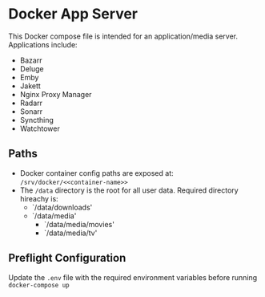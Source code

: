 # Docker App Server

This Docker compose file is intended for an application/media server. Applications include:

* Bazarr
* Deluge
* Emby
* Jakett
* Nginx Proxy Manager
* Radarr
* Sonarr
* Syncthing
* Watchtower

## Paths

* Docker container config paths are exposed at: `/srv/docker/<<container-name>>`
* The `/data` directory is the root for all user data. Required directory hireachy is:
  * `/data/downloads'
  * `/data/media'
    * `/data/media/movies'
    * `/data/media/tv'

## Preflight Configuration

Update the `.env` file with the required environment variables before running `docker-compose up`
